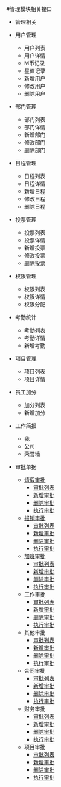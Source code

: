 #管理模块相关接口

* 管理相关
 * 用户管理
   * 用户列表
   * 用户详情
   * M币记录
   * 星值记录
   * 新增用户
   * 修改用户
   * 删除用户
 * 部门管理
   * 部门列表
   * 部门详情
   * 新增部门
   * 修改部门
   * 删除部门
 * 日程管理
   * 日程列表
   * 日程详情
   * 新增日程
   * 修改日程
   * 删除日程
 * 投票管理
   * 投票列表
   * 投票详情
   * 新增投票
   * 修改投票
   * 删除投票
 * 权限管理
   * 权限列表
   * 权限详情
   * 权限分配
 * 考勤统计
   * 考勤列表
   * 考勤详情
   * 新增考勤
 * 项目管理
   * 项目列表
   * 项目详情
 * 员工加分
   * 加分列表
   * 新增加分
 * 工作简报
   * 我
   * 公司
   * 荣誉墙
   


* 审批单据
    * [请假审批](./leave.md)
      * [审批列表](./leave.md)
      * [新增审批](./leave.md)
      * [删除审批](./leave.md)
      * [执行审批](./leave.md)
    * [报销审批](./expense.md)
      * [审批列表](./expense.md)
      * [新增审批](./expense.md)
      * [删除审批](./expense.md)
      * [执行审批](./expense.md)
    * [加班审批](./overtime.md)
      * [审批列表](./overtime.md)
      * [新增审批](./overtime.md)
      * [删除审批](./overtime.md)
      * [执行审批](./overtime.md)
    * 工作审批
      * [审批列表](../../app/tasks.md)
      * [新增审批](../../app/tasks.md)
      * [删除审批](../../app/tasks.md)
      * [执行审批](../../app/tasks.md)
    * 其他审批
      * [审批列表](./other.md)
      * [新增审批](./other.md)
      * [删除审批](./other.md)
      * [执行审批](./other.md)
    * 合同审批
      * [审批列表](./contracts.md)
      * [新增审批](./contracts.md)
      * [删除审批](./contracts.md)
      * [执行审批](./contracts.md)
    * 财务审批
      * [审批列表](./finance.md)
      * [新增审批](./finance.md)
      * [删除审批](./finance.md)
      * [执行审批](./finance.md)
    * 项目审批
      * [审批列表](./project.md)
      * [新增审批](./project.md)
      * [删除审批](./project.md)
      * [执行审批](./project.md)